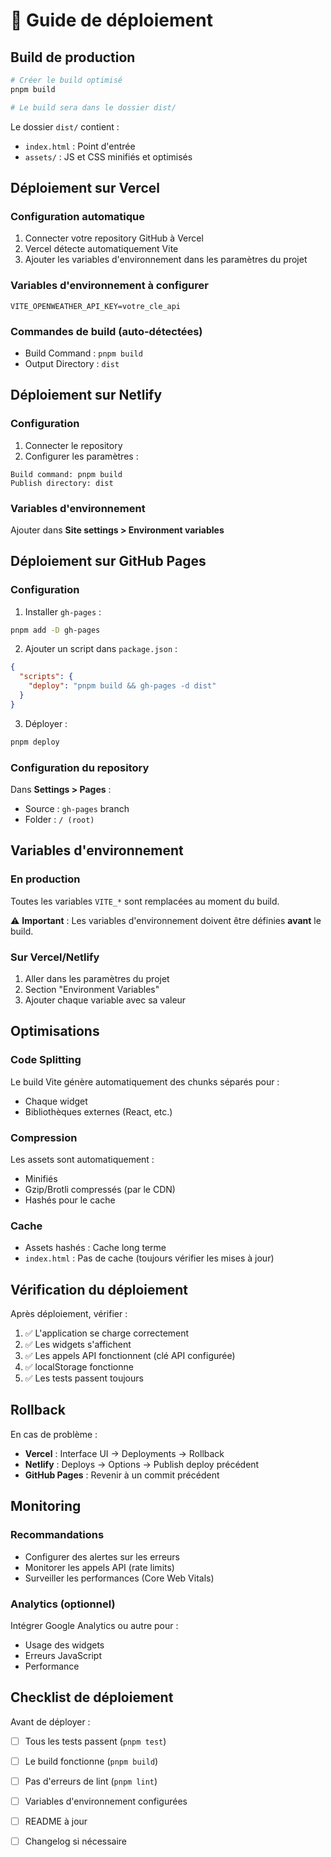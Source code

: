 # 🚀 Guide de déploiement

## Build de production

```bash
# Créer le build optimisé
pnpm build

# Le build sera dans le dossier dist/
```

Le dossier `dist/` contient :
- `index.html` : Point d'entrée
- `assets/` : JS et CSS minifiés et optimisés

## Déploiement sur Vercel

### Configuration automatique

1. Connecter votre repository GitHub à Vercel
2. Vercel détecte automatiquement Vite
3. Ajouter les variables d'environnement dans les paramètres du projet

### Variables d'environnement à configurer

```
VITE_OPENWEATHER_API_KEY=votre_cle_api
```

### Commandes de build (auto-détectées)

- Build Command : `pnpm build`
- Output Directory : `dist`

## Déploiement sur Netlify

### Configuration

1. Connecter le repository
2. Configurer les paramètres :

```
Build command: pnpm build
Publish directory: dist
```

### Variables d'environnement

Ajouter dans **Site settings > Environment variables**

## Déploiement sur GitHub Pages

### Configuration

1. Installer `gh-pages` :
```bash
pnpm add -D gh-pages
```

2. Ajouter un script dans `package.json` :
```json
{
  "scripts": {
    "deploy": "pnpm build && gh-pages -d dist"
  }
}
```

3. Déployer :
```bash
pnpm deploy
```

### Configuration du repository

Dans **Settings > Pages** :
- Source : `gh-pages` branch
- Folder : `/ (root)`

## Variables d'environnement

### En production

Toutes les variables `VITE_*` sont remplacées au moment du build.

⚠️ **Important** : Les variables d'environnement doivent être définies **avant** le build.

### Sur Vercel/Netlify

1. Aller dans les paramètres du projet
2. Section "Environment Variables"
3. Ajouter chaque variable avec sa valeur

## Optimisations

### Code Splitting

Le build Vite génère automatiquement des chunks séparés pour :
- Chaque widget
- Bibliothèques externes (React, etc.)

### Compression

Les assets sont automatiquement :
- Minifiés
- Gzip/Brotli compressés (par le CDN)
- Hashés pour le cache

### Cache

- Assets hashés : Cache long terme
- `index.html` : Pas de cache (toujours vérifier les mises à jour)

## Vérification du déploiement

Après déploiement, vérifier :

1. ✅ L'application se charge correctement
2. ✅ Les widgets s'affichent
3. ✅ Les appels API fonctionnent (clé API configurée)
4. ✅ localStorage fonctionne
5. ✅ Les tests passent toujours

## Rollback

En cas de problème :

- **Vercel** : Interface UI → Deployments → Rollback
- **Netlify** : Deploys → Options → Publish deploy précédent
- **GitHub Pages** : Revenir à un commit précédent

## Monitoring

### Recommandations

- Configurer des alertes sur les erreurs
- Monitorer les appels API (rate limits)
- Surveiller les performances (Core Web Vitals)

### Analytics (optionnel)

Intégrer Google Analytics ou autre pour :
- Usage des widgets
- Erreurs JavaScript
- Performance

## Checklist de déploiement

Avant de déployer :

- [ ] Tous les tests passent (`pnpm test`)
- [ ] Le build fonctionne (`pnpm build`)
- [ ] Pas d'erreurs de lint (`pnpm lint`)
- [ ] Variables d'environnement configurées
- [ ] README à jour
- [ ] Changelog si nécessaire

